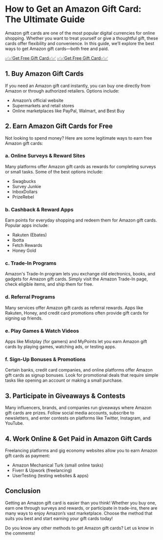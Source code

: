 # How to Get an Amazon Gift Card: The Ultimate Guide

Amazon gift cards are one of the most popular digital currencies for online shopping. Whether you want to treat yourself or give a thoughtful gift, these cards offer flexibility and convenience. In this guide, we’ll explore the best ways to get Amazon gift cards—both free and paid.

[✅✅Get Free Gift Card✅✅](https://amazongift.topgiftcardusa.com/)
[✅✅Get Free Gift Card✅✅](https://amazongift.topgiftcardusa.com/)

## 1. **Buy Amazon Gift Cards**
If you need an Amazon gift card instantly, you can buy one directly from Amazon or through authorized retailers. Options include:
- Amazon’s official website
- Supermarkets and retail stores
- Online marketplaces like PayPal, Walmart, and Best Buy

## 2. **Earn Amazon Gift Cards for Free**
Not looking to spend money? Here are some legitimate ways to earn free Amazon gift cards:

### **a. Online Surveys & Reward Sites**
Many platforms offer Amazon gift cards as rewards for completing surveys or small tasks. Some of the best options include:
- Swagbucks
- Survey Junkie
- InboxDollars
- PrizeRebel

### **b. Cashback & Reward Apps**
Earn points for everyday shopping and redeem them for Amazon gift cards. Popular apps include:
- Rakuten (Ebates)
- Ibotta
- Fetch Rewards
- Honey Gold

### **c. Trade-In Programs**
Amazon's Trade-In program lets you exchange old electronics, books, and gadgets for Amazon gift cards. Simply visit the Amazon Trade-In page, check eligible items, and ship them for free.

### **d. Referral Programs**
Many services offer Amazon gift cards as referral rewards. Apps like Rakuten, Honey, and credit card promotions often provide gift cards for signing up friends.

### **e. Play Games & Watch Videos**
Apps like Mistplay (for gamers) and MyPoints let you earn Amazon gift cards by playing games, watching ads, or testing apps.

### **f. Sign-Up Bonuses & Promotions**
Certain banks, credit card companies, and online platforms offer Amazon gift cards as signup bonuses. Look for promotional deals that require simple tasks like opening an account or making a small purchase.

## 3. **Participate in Giveaways & Contests**
Many influencers, brands, and companies run giveaways where Amazon gift cards are prizes. Follow social media accounts, subscribe to newsletters, and enter contests on platforms like Twitter, Instagram, and YouTube.

## 4. **Work Online & Get Paid in Amazon Gift Cards**
Freelancing platforms and gig economy websites allow you to earn Amazon gift cards as payment:
- Amazon Mechanical Turk (small online tasks)
- Fiverr & Upwork (freelancing)
- UserTesting (testing websites & apps)

## Conclusion
Getting an Amazon gift card is easier than you think! Whether you buy one, earn one through surveys and rewards, or participate in trade-ins, there are many ways to enjoy Amazon’s vast marketplace. Choose the method that suits you best and start earning your gift cards today!

Do you know any other methods to get Amazon gift cards? Let us know in the comments!
